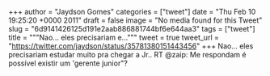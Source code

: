 
+++
author = "Jaydson Gomes"
categories = ["tweet"]
date = "Thu Feb 10 19:25:20 +0000 2011"
draft = false
image = "No media found for this Tweet"
slug = "6d9141426125d191e2aab886881744bf6e644aa3"
tags = ["tweet"]
title = """Nao... eles precisariam e..."""
tweet = true
tweet_url = "https://twitter.com/jaydson/status/35781380151443456"
+++
Nao... eles precisariam estudar muito pra chegar a Jr.. RT @zaip: Me respondam é possível existir um 'gerente junior"?
